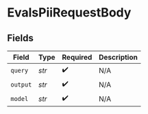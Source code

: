 # EvalsPiiRequestBody


## Fields

| Field              | Type               | Required           | Description        |
| ------------------ | ------------------ | ------------------ | ------------------ |
| `query`            | *str*              | :heavy_check_mark: | N/A                |
| `output`           | *str*              | :heavy_check_mark: | N/A                |
| `model`            | *str*              | :heavy_check_mark: | N/A                |